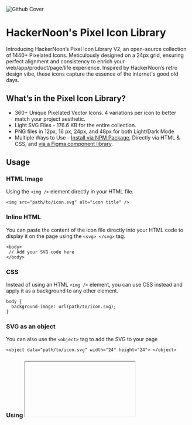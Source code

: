 ![Github Cover](https://github.com/hackernoon/pixel-icon-library/assets/53912722/e7527cc9-424d-43ec-a481-78730d1a7d95)

# HackerNoon's Pixel Icon Library

Introducing HackerNoon’s Pixel Icon Library V2, an open-source collection of 1440+ Pixelated Icons. Meticulously designed on a 24px grid, ensuring perfect alignment and consistency to enrich your web/app/product/page/life experience. Inspired by HackerNoon’s retro design vibe, these icons capture the essence of the internet's good old days.

## What’s in the Pixel Icon Library?

- 360+ Unique Pixelated Vector Icons. 4 variations per icon to better match your project aesthetic. 
- Light SVG Files - 176.6 KB for the entire collection.
- PNG files in 12px, 16 px, 24px, and 48px for both Light/Dark Mode
- Multiple Ways to Use - [Install via NPM Package](https://www.npmjs.com/package/@hackernoon/pixel-icon-library), Directly via HTML & CSS, and [via a Figma component library](https://www.figma.com/community/file/1278952394341234192/pixel-icon-library-1440-pixelated-icons-by-hackernoon).

## Usage

### HTML Image

Using the `<img />` element directly in your HTML file.

```
<img src="path/to/icon.svg" alt="icon title" />
```

### Inline HTML

You can paste the content of the icon file directly into your HTML code to display it on the page using the `<svg> </svg>` tag.

```
<body>
 // Add your SVG code here
</body>
```

### CSS

Instead of using an HTML `<img />` element, you can use CSS instead and apply it as a background to any other element.

```
body {
  background-image: url(path/to/icon.svg);
}
```

### SVG as an object

You can also use the `<object>` tag to add the SVG to your page

```
<object data="path/to/icon.svg" width="24" height="24"> </object>
```

### Using <iframe>

Keep in mind that using iframe is not recommended, because its hard to maintain

```
<iframe src="path/to/icon.svg"> </iframe>
```

### SVG as embed

Most of the modern browsers have deprecated plugins, so this is not recommended.

```
<embed src="path/to/icon.svg" />
```

### Figma

HackerNoon’s Pixel Icon Library is available as a [Figma Community File](https://www.figma.com/community/file/1278952394341234192/Pixel-Icon-Library-%7C-120%2B-Pixelated-Icons-By-HackerNoon). To use the components, log in to your Figma account and duplicate the file to your drafts.

### [Installation via NPM Package](https://www.npmjs.com/package/@hackernoon/pixel-icon-library)

# License (CC BY 4.0 International)

- The icons (.svg/.png) files are free to download and are licensed under CC 4.0
- By downloading, it is assumed that you agree with the terms mentioned in CC 4.0.
- You must give appropriate credit, provide a link to the license, and indicate if changes were made.
- Other files in the repository which are not icons, are licensed under the MIT License.

# Contribution

For more info on how to contribute please check our [Contribution Guidelines](https://github.com/hackernoon/pixelated-site-icons/blob/main/CONTRIBUTING.md)

**Designed with 💚 by Designers at HackerNoon**
